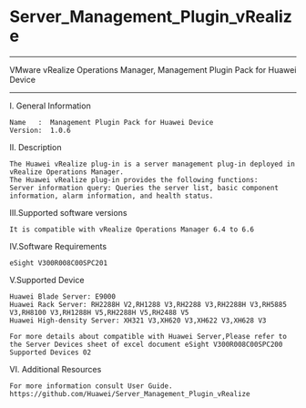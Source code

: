 # Server_Management_Plugin_vRealize

****************************************************************************
VMware vRealize Operations Manager, Management Plugin Pack for Huawei Device
****************************************************************************

I. General Information

    Name   :  Management Plugin Pack for Huawei Device
    Version:  1.0.6

II. Description

    The Huawei vRealize plug-in is a server management plug-in deployed in vRealize Operations Manager.
    The Huawei vRealize plug-in provides the following functions:
    Server information query: Queries the server list, basic component information, alarm information, and health status.

III.Supported software versions

    It is compatible with vRealize Operations Manager 6.4 to 6.6 
       
IV.Software Requirements

    eSight V300R008C00SPC201

V.Supported Device

    Huawei Blade Server: E9000
    Huawei Rack Server: RH2288H V2,RH1288 V3,RH2288 V3,RH2288H V3,RH5885 V3,RH8100 V3,RH1288H V5,RH2288H V5,RH2488 V5
    Huawei High-density Server: XH321 V3,XH620 V3,XH622 V3,XH628 V3
    
    For more details about compatible with Huawei Server,Please refer to the Server Devices sheet of excel document eSight V300R008C00SPC200 Supported Devices 02

VI. Additional Resources

    For more information consult User Guide. https://github.com/Huawei/Server_Management_Plugin_vRealize
